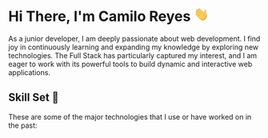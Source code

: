 <h1>Hi There, I'm Camilo Reyes <img  src="https://raw.githubusercontent.com/ABSphreak/ABSphreak/master/gifs/Hi.gif" width="30px"></h1>

As a junior developer, I am deeply passionate about web development. I find joy in continuously learning and expanding my knowledge by exploring new technologies. The Full Stack has particularly captured my interest, and I am eager to work with its powerful tools to build dynamic and interactive web applications. 

## Skill Set :muscle:

These are some of the major technologies that I use or have worked on in the past:


